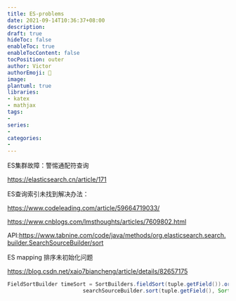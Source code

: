 ```yaml
---
title: ES-problems
date: 2021-09-14T10:36:37+08:00
description:
draft: true
hideToc: false
enableToc: true
enableTocContent: false
tocPosition: outer
author: Victor
authorEmoji: 👻
image:
plantuml: true
libraries:
- katex
- mathjax
tags:
-
series:
-
categories:
-
---
```






ES集群故障：警惕通配符查询

https://elasticsearch.cn/article/171

ES查询索引未找到解决办法：

https://www.codeleading.com/article/59664719033/

https://www.cnblogs.com/lmsthoughts/articles/7609802.html

API:https://www.tabnine.com/code/java/methods/org.elasticsearch.search.builder.SearchSourceBuilder/sort



ES mapping 排序未初始化问题

https://blog.csdn.net/xaio7biancheng/article/details/82657175

```java
FieldSortBuilder timeSort = SortBuilders.fieldSort(tuple.getField()).order(SortOrder.ASC).unmappedType("long");
						searchSourceBuilder.sort(tuple.getField(), SortOrder.ASC).sort(timeSort);
```



























